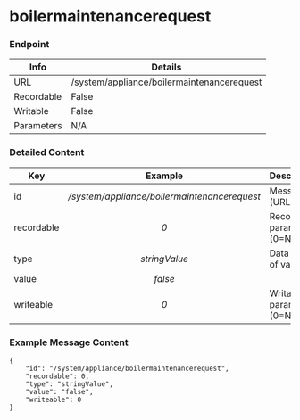 # boilermaintenancerequest



### Endpoint

| Info  | Details |
| ------------- | ------------- |
| URL   | /system/appliance/boilermaintenancerequest   |
| Recordable   | False   |
| Writable   | False   |
| Parameters  | N/A |

### Detailed Content

|  Key  | Example | Description |
| ------------- | :------: | ------------------------------ |
|  id | _/system/appliance/boilermaintenancerequest_ | Message ID (URL) |
|  recordable | _0_ | Recordable parameter (0=No) |
|  type | _stringValue_ | Data type of value |
|  value | _false_ |  |
|  writeable | _0_ | Writable parameter (0=No) |



### Example Message Content
```
{
    "id": "/system/appliance/boilermaintenancerequest",
    "recordable": 0,
    "type": "stringValue",
    "value": "false",
    "writeable": 0
}
```
